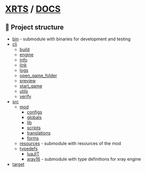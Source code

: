 # [XRTS](../README.md) / [DOCS](./README.md)

## 🧰 Project structure

- [bin](https://github.com/stalker-xrts/stalker-xrts-bin) - submodule with binaries for development and testing
- [cli](cli/README.md)
    - [build](cli/build/README.md)
    - [engine](cli/engine/README.md)
    - [info](cli/info/README.md)
    - [link](cli/link/README.md)
    - [logs](cli/logs/README.md)
    - [open_game_folder](cli/open/README.md)
    - [preview](cli/preview/README.md)
    - [start_game](cli/start_game/README.md)
    - [utils](cli/utils/README.md)
    - [verify](cli/verify/README.md)
- [src](src/README.md)
    - [mod](src/mod/README.md)
        - [configs](src/mod/cfg_b/README.md)
        - [globals](src/mod/globals/README.md)
        - [lib](src/mod/lib/README.md)
        - [scripts](src/mod/scripts/README.md)
        - [translations](src/mod/translations/README.md)
        - [forms](../src/mod/forms/README.md)
    - [resources](https://github.com/stalker-xrts/stalker-xrts-resources) - submodule with resources of the mod
    - [typedefs](src/typedefs/README.md)
        - [luaJIT](src/typedefs/luaJIT/README.md)
        - [xray16](https://github.com/stalker-xrts/xray-16-types) - submodule with type definitions for xray engine
- [target](target/README.md)
